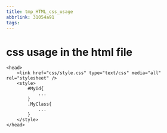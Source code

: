 ```yaml
---
title: tmp_HTML_css_usage
abbrlink: 31054a91
tags:
---
```

css usage in the html file
===

```
<head>
    <link href="css/style.css" type="text/css" media="all" rel="stylesheet" />
    <style>
        #MyId{
            ...
        }
        .MyClass{
            ...
        }
    </style>
</head>
```